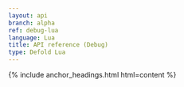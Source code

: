 ```yaml
---
layout: api
branch: alpha
ref: debug-lua
language: Lua
title: API reference (Debug)
type: Defold Lua
---
```

{% include anchor_headings.html html=content %}